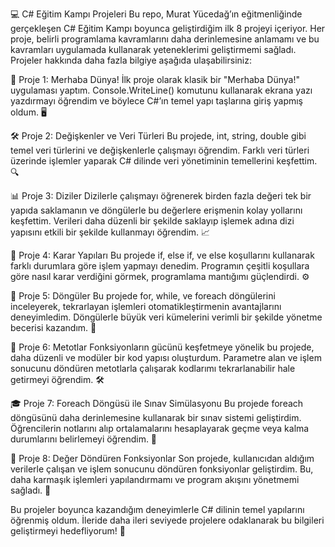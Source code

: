 💻 C# Eğitim Kampı Projeleri
Bu repo, Murat Yücedağ’ın eğitmenliğinde gerçekleşen C# Eğitim Kampı boyunca geliştirdiğim ilk 8 projeyi içeriyor. Her proje, belirli programlama kavramlarını daha derinlemesine anlamamı ve bu kavramları uygulamada kullanarak yeteneklerimi geliştirmemi sağladı. Projeler hakkında daha fazla bilgiye aşağıda ulaşabilirsiniz:

🌟 Proje 1: Merhaba Dünya!
İlk proje olarak klasik bir "Merhaba Dünya!" uygulaması yaptım. Console.WriteLine() komutunu kullanarak ekrana yazı yazdırmayı öğrendim ve böylece C#’ın temel yapı taşlarına giriş yapmış oldum. 🖥️

🛠️ Proje 2: Değişkenler ve Veri Türleri
Bu projede, int, string, double gibi temel veri türlerini ve değişkenlerle çalışmayı öğrendim. Farklı veri türleri üzerinde işlemler yaparak C# dilinde veri yönetiminin temellerini keşfettim. 🔍

📊 Proje 3: Diziler
Dizilerle çalışmayı öğrenerek birden fazla değeri tek bir yapıda saklamanın ve döngülerle bu değerlere erişmenin kolay yollarını keşfettim. Verileri daha düzenli bir şekilde saklayıp işlemek adına dizi yapısını etkili bir şekilde kullanmayı öğrendim. 📈

🧩 Proje 4: Karar Yapıları
Bu projede if, else if, ve else koşullarını kullanarak farklı durumlara göre işlem yapmayı denedim. Programın çeşitli koşullara göre nasıl karar verdiğini görmek, programlama mantığımı güçlendirdi. ⚙️

🔁 Proje 5: Döngüler
Bu projede for, while, ve foreach döngülerini inceleyerek, tekrarlayan işlemleri otomatikleştirmenin avantajlarını deneyimledim. Döngülerle büyük veri kümelerini verimli bir şekilde yönetme becerisi kazandım. 📅

🚀 Proje 6: Metotlar
Fonksiyonların gücünü keşfetmeye yönelik bu projede, daha düzenli ve modüler bir kod yapısı oluşturdum. Parametre alan ve işlem sonucunu döndüren metotlarla çalışarak kodlarımı tekrarlanabilir hale getirmeyi öğrendim. 🛠️

🎓 Proje 7: Foreach Döngüsü ile Sınav Simülasyonu
Bu projede foreach döngüsünü daha derinlemesine kullanarak bir sınav sistemi geliştirdim. Öğrencilerin notlarını alıp ortalamalarını hesaplayarak geçme veya kalma durumlarını belirlemeyi öğrendim. 📝

🏅 Proje 8: Değer Döndüren Fonksiyonlar
Son projede, kullanıcıdan aldığım verilerle çalışan ve işlem sonucunu döndüren fonksiyonlar geliştirdim. Bu, daha karmaşık işlemleri yapılandırmamı ve program akışını yönetmemi sağladı. 📌

Bu projeler boyunca kazandığım deneyimlerle C# dilinin temel yapılarını öğrenmiş oldum. İleride daha ileri seviyede projelere odaklanarak bu bilgileri geliştirmeyi hedefliyorum! 🚀
